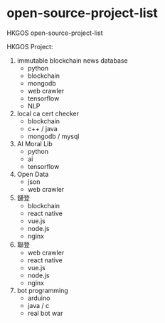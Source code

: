 # open-source-project-list
HKGOS open-source-project-list

HKGOS Project:
1. immutable blockchain news database
    - python
    - blockchain
    - mongodb
    - web crawler
    - tensorflow
    - NLP
2. local ca cert checker
    - blockchain
    - c++ / java
    - mongodb / mysql
3. AI Moral Lib
    - python
    - ai
    - tensorflow
4. Open Data
    - json
    - web crawler
5. 鏈登
    - blockchain
    - react native
    - vue.js
    - node.js
    - nginx
6. 聯登
    - web crawler
    - react native
    - vue.js
    - node.js
    - nginx
7. bot programming
    - arduino
    - java / c
    - real bot war